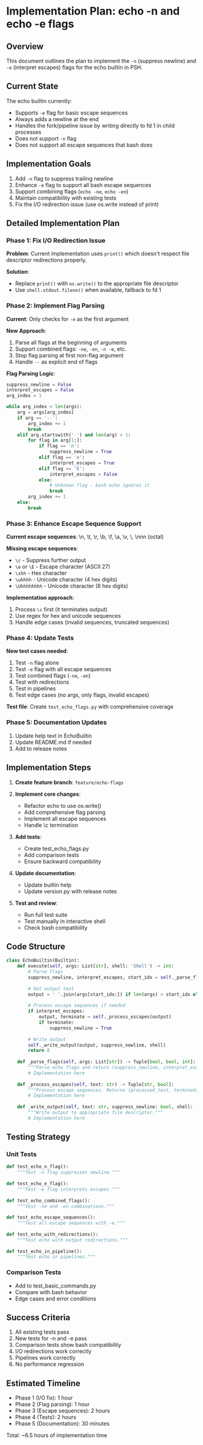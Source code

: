 # Implementation Plan: echo -n and echo -e flags

## Overview

This document outlines the plan to implement the `-n` (suppress newline) and `-e` (interpret escapes) flags for the echo builtin in PSH.

## Current State

The echo builtin currently:
- Supports `-e` flag for basic escape sequences
- Always adds a newline at the end
- Handles the fork/pipeline issue by writing directly to fd 1 in child processes
- Does not support `-n` flag
- Does not support all escape sequences that bash does

## Implementation Goals

1. Add `-n` flag to suppress trailing newline
2. Enhance `-e` flag to support all bash escape sequences
3. Support combining flags (`echo -ne`, `echo -en`)
4. Maintain compatibility with existing tests
5. Fix the I/O redirection issue (use os.write instead of print)

## Detailed Implementation Plan

### Phase 1: Fix I/O Redirection Issue

**Problem**: Current implementation uses `print()` which doesn't respect file descriptor redirections properly.

**Solution**: 
- Replace `print()` with `os.write()` to the appropriate file descriptor
- Use `shell.stdout.fileno()` when available, fallback to fd 1

### Phase 2: Implement Flag Parsing

**Current**: Only checks for `-e` as the first argument

**New Approach**:
1. Parse all flags at the beginning of arguments
2. Support combined flags: `-ne`, `-en`, `-n -e`, etc.
3. Stop flag parsing at first non-flag argument
4. Handle `--` as explicit end of flags

**Flag Parsing Logic**:
```python
suppress_newline = False
interpret_escapes = False
arg_index = 1

while arg_index < len(args):
    arg = args[arg_index]
    if arg == '--':
        arg_index += 1
        break
    elif arg.startswith('-') and len(arg) > 1:
        for flag in arg[1:]:
            if flag == 'n':
                suppress_newline = True
            elif flag == 'e':
                interpret_escapes = True
            elif flag == 'E':
                interpret_escapes = False
            else:
                # Unknown flag - bash echo ignores it
                break
        arg_index += 1
    else:
        break
```

### Phase 3: Enhance Escape Sequence Support

**Current escape sequences**: \n, \t, \r, \b, \f, \a, \v, \\, \nnn (octal)

**Missing escape sequences**:
- `\c` - Suppress further output
- `\e` or `\E` - Escape character (ASCII 27)
- `\xhh` - Hex character
- `\uhhhh` - Unicode character (4 hex digits)
- `\Uhhhhhhhh` - Unicode character (8 hex digits)

**Implementation approach**:
1. Process `\c` first (it terminates output)
2. Use regex for hex and unicode sequences
3. Handle edge cases (invalid sequences, truncated sequences)

### Phase 4: Update Tests

**New test cases needed**:
1. Test `-n` flag alone
2. Test `-e` flag with all escape sequences
3. Test combined flags (`-ne`, `-en`)
4. Test with redirections
5. Test in pipelines
6. Test edge cases (no args, only flags, invalid escapes)

**Test file**: Create `test_echo_flags.py` with comprehensive coverage

### Phase 5: Documentation Updates

1. Update help text in EchoBuiltin
2. Update README.md if needed
3. Add to release notes

## Implementation Steps

1. **Create feature branch**: `feature/echo-flags`

2. **Implement core changes**:
   - Refactor echo to use os.write()
   - Add comprehensive flag parsing
   - Implement all escape sequences
   - Handle \c termination

3. **Add tests**:
   - Create test_echo_flags.py
   - Add comparison tests
   - Ensure backward compatibility

4. **Update documentation**:
   - Update builtin help
   - Update version.py with release notes

5. **Test and review**:
   - Run full test suite
   - Test manually in interactive shell
   - Check bash compatibility

## Code Structure

```python
class EchoBuiltin(Builtin):
    def execute(self, args: List[str], shell: 'Shell') -> int:
        # Parse flags
        suppress_newline, interpret_escapes, start_idx = self._parse_flags(args)
        
        # Get output text
        output = ' '.join(args[start_idx:]) if len(args) > start_idx else ''
        
        # Process escape sequences if needed
        if interpret_escapes:
            output, terminate = self._process_escapes(output)
            if terminate:
                suppress_newline = True
        
        # Write output
        self._write_output(output, suppress_newline, shell)
        return 0
    
    def _parse_flags(self, args: List[str]) -> Tuple[bool, bool, int]:
        """Parse echo flags and return (suppress_newline, interpret_escapes, start_index)."""
        # Implementation here
        
    def _process_escapes(self, text: str) -> Tuple[str, bool]:
        """Process escape sequences. Returns (processed_text, terminate_output)."""
        # Implementation here
        
    def _write_output(self, text: str, suppress_newline: bool, shell: 'Shell'):
        """Write output to appropriate file descriptor."""
        # Implementation here
```

## Testing Strategy

### Unit Tests
```python
def test_echo_n_flag():
    """Test -n flag suppresses newline."""
    
def test_echo_e_flag():
    """Test -e flag interprets escapes."""
    
def test_echo_combined_flags():
    """Test -ne and -en combinations."""
    
def test_echo_escape_sequences():
    """Test all escape sequences with -e."""
    
def test_echo_with_redirections():
    """Test echo with output redirections."""
    
def test_echo_in_pipeline():
    """Test echo in pipelines."""
```

### Comparison Tests
- Add to test_basic_commands.py
- Compare with bash behavior
- Edge cases and error conditions

## Success Criteria

1. All existing tests pass
2. New tests for -n and -e pass
3. Comparison tests show bash compatibility
4. I/O redirections work correctly
5. Pipelines work correctly
6. No performance regression

## Estimated Timeline

- Phase 1 (I/O fix): 1 hour
- Phase 2 (Flag parsing): 1 hour
- Phase 3 (Escape sequences): 2 hours
- Phase 4 (Tests): 2 hours
- Phase 5 (Documentation): 30 minutes

Total: ~6.5 hours of implementation time